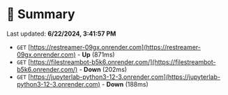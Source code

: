 # 📖 Summary
Last updated: **6/22/2024, 3:41:57 PM**

- `GET` [https://restreamer-09gx.onrender.com](https://restreamer-09gx.onrender.com) - **Up** (871ms)
- `GET` [https://filestreambot-b5k6.onrender.com/](https://filestreambot-b5k6.onrender.com/) - **Down** (202ms)
- `GET` [https://jupyterlab-python3-12-3.onrender.com](https://jupyterlab-python3-12-3.onrender.com) - **Down** (188ms)
